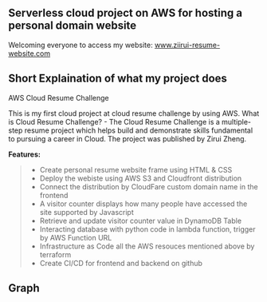 ## Serverless cloud project on AWS for hosting a personal domain website

Welcoming everyone to access my website: www.ziirui-resume-website.com

## Short Explaination of what my project does

AWS Cloud Resume Challenge

This is my first cloud project at cloud resume challenge by using AWS. What is Cloud Resume Challenge? - The Cloud Resume Challenge is a multiple-step resume project which helps build and demonstrate skills fundamental to pursuing a career in Cloud. The project was published by Zirui Zheng.

**Features:**

> - Create personal resume website frame using HTML & CSS
> - Deploy the webiste using AWS S3 and Cloudfront distribution
> - Connect the distribution by CloudFare custom domain name in the frontend
> - A visitor counter displays how many people have accessed the site supported by Javascript
> - Retrieve and update visitor counter value in DynamoDB Table
> - Interacting database with python code in lambda function, trigger by AWS Function URL
> - Infrastructure as Code all the AWS resouces mentioned above by terraform
> - Create CI/CD for frontend and backend on github

## Graph
